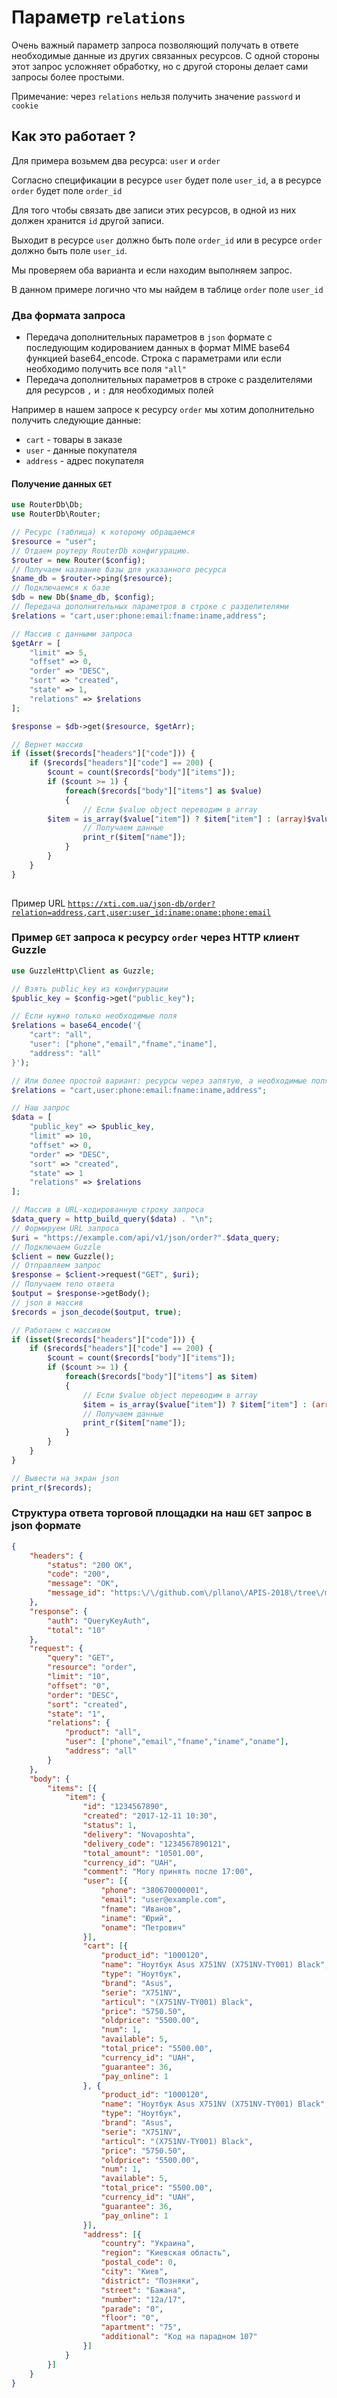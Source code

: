 # Параметр `relations`
Очень важный параметр запроса позволяющий получать в ответе необходимые данные из других связанных ресурсов. С одной стороны этот запрос усложняет обработку, но с другой стороны делает сами запросы более простыми.

Примечание: через `relations` нельзя получить значение `password` и `cookie`

## Как это работает ?
Для примера возьмем два ресурса: `user` и `order`

Согласно спецификации в ресурсе `user` будет поле `user_id`, а в ресурсе `order` будет поле `order_id`

Для того чтобы связать две записи этих ресурсов, в одной из них должен хранится `id` другой записи.

Выходит в ресурсе `user` должно быть поле `order_id` или в ресурсе `order` должно быть поле `user_id`.

Мы проверяем оба варианта и если находим выполняем запрос.

В данном примере логично что мы найдем в таблице `order` поле `user_id`


### Два формата запроса
- Передача дополнительных параметров в `json` формате с последующим кодированием данных в формат MIME base64 функцией base64_encode. Строка с параметрами или если необходимо получить все поля  `"all"`
- Передача дополнительных параметров в строке с разделителями для ресурсов `,` и `:` для необходимых полей 

Например в нашем запросе к ресурсу `order` мы хотим дополнительно получить следующие данные: 
- `cart` - товары в заказе
- `user` - данные покупателя
- `address` - адрес покупателя

#### Получение данных `GET`
```php
use RouterDb\Db;
use RouterDb\Router;

// Ресурс (таблица) к которому обращаемся
$resource = "user";
// Отдаем роутеру RouterDb конфигурацию.
$router = new Router($config);
// Получаем название базы для указанного ресурса
$name_db = $router->ping($resource);
// Подключаемся к базе
$db = new Db($name_db, $config);
// Передача дополнительных параметров в строке с разделителями
$relations = "cart,user:phone:email:fname:iname,address";

// Массив с данными запроса
$getArr = [
    "limit" => 5,
    "offset" => 0,
    "order" => "DESC",
    "sort" => "created",
    "state" => 1,
    "relations" => $relations
];

$response = $db->get($resource, $getArr);

// Вернет массив
if (isset($records["headers"]["code"])) {
    if ($records["headers"]["code"] == 200) {
        $count = count($records["body"]["items"]);
        if ($count >= 1) {
            foreach($records["body"]["items"] as $value)
            {
                // Если $value object переводим в array
		$item = is_array($value["item"]) ? $item["item"] : (array)$value["item"];
                // Получаем данные
                print_r($item["name"]);
            }
        }
    }
}
 
```

Пример URL [`https://xti.com.ua/json-db/order?relation=address,cart,user:user_id:iname:oname:phone:email`](https://xti.com.ua/json-db/order?relation=address,cart,user:user_id:iname:oname:phone:email)

### Пример `GET` запроса к ресурсу `order` через HTTP клиент Guzzle
``` php
use GuzzleHttp\Client as Guzzle;

// Взять public_key из конфигурации
$public_key = $config->get("public_key");

// Если нужно только необходимые поля
$relations = base64_encode('{
    "cart": "all",
    "user": ["phone","email","fname","iname"],
    "address": "all"
}');

// Или более простой вариант: ресурсы через запятую, а необходимые поля через двоеточие
$relations = "cart,user:phone:email:fname:iname,address";

// Наш запрос
$data = [
    "public_key" => $public_key,
    "limit" => 10,
    "offset" => 0,
    "order" => "DESC",
    "sort" => "created",
    "state" => 1
    "relations" => $relations
];

// Массив в URL-кодированную строку запроса
$data_query = http_build_query($data) . "\n";
// Формируем URL запроса
$uri = "https://example.com/api/v1/json/order?".$data_query;
// Подключаем Guzzle
$client = new Guzzle();
// Отправляем запрос
$response = $client->request("GET", $uri);
// Получаем тело ответа
$output = $response->getBody();
// json в массив
$records = json_decode($output, true);

// Работаем с массивом
if (isset($records["headers"]["code"])) {
    if ($records["headers"]["code"] == 200) {
        $count = count($records["body"]["items"]);
        if ($count >= 1) {
            foreach($records["body"]["items"] as $item)
            {
                // Если $value object переводим в array
                $item = is_array($value["item"]) ? $item["item"] : (array)$value["item"];
                // Получаем данные
                print_r($item["name"]);
            }
        }
    }
}

```
``` php
// Вывести на экран json
print_r($records);
```
### Структура ответа торговой площадки на наш `GET` запрос в json формате
```json
{
    "headers": {
        "status": "200 OK",
        "code": "200",
        "message": "OK",
        "message_id": "https:\/\/github.com\/pllano\/APIS-2018\/tree\/master\/http-codes\/200.md"
    },
    "response": {
        "auth": "QueryKeyAuth",
        "total": "10"
    },
    "request": {
        "query": "GET",
        "resource": "order",
        "limit": "10",
        "offset": "0",
        "order": "DESC",
        "sort": "created",
        "state": "1",
        "relations": {
            "product": "all",
            "user": ["phone","email","fname","iname","oname"],
            "address": "all"
        }
    },
    "body": {
        "items": [{
            "item": {
                "id": "1234567890",
                "created": "2017-12-11 10:30",
                "status": 1,
                "delivery": "Novaposhta",
                "delivery_code": "1234567890121",
                "total_amount": "10501.00",
                "currency_id": "UAH",
                "comment": "Могу принять после 17:00",
                "user": [{
                    "phone": "380670000001",
                    "email": "user@example.com",
                    "fname": "Иванов",
                    "iname": "Юрий",
                    "oname": "Петрович"
                }],
                "cart": [{
                    "product_id": "1000120",
                    "name": "Ноутбук Asus X751NV (X751NV-TY001) Black",
                    "type": "Ноутбук",
                    "brand": "Asus",
                    "serie": "X751NV",
                    "articul": "(X751NV-TY001) Black",
                    "price": "5750.50",
                    "oldprice": "5500.00",
                    "num": 1,
                    "available": 5,
                    "total_price": "5500.00",
                    "currency_id": "UAH",
                    "guarantee": 36,
                    "pay_online": 1
                }, {
                    "product_id": "1000120",
                    "name": "Ноутбук Asus X751NV (X751NV-TY001) Black",
                    "type": "Ноутбук",
                    "brand": "Asus",
                    "serie": "X751NV",
                    "articul": "(X751NV-TY001) Black",
                    "price": "5750.50",
                    "oldprice": "5500.00",
                    "num": 1,
                    "available": 5,
                    "total_price": "5500.00",
                    "currency_id": "UAH",
                    "guarantee": 36,
                    "pay_online": 1
                }],
                "address": [{
                    "country": "Украина",
                    "region": "Киевская область",
                    "postal_code": 0,
                    "city": "Киев",
                    "district": "Позняки",
                    "street": "Бажана",
                    "number": "12а/17",
                    "parade": "0",
                    "floor": "0",
                    "apartment": "75",
                    "additional": "Код на парадном 107"
                }]
            }
        }]
    }
} 
```
